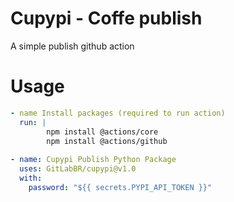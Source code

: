 # Cupypi - Coffe publish
A simple publish github action

# Usage
```yaml
- name Install packages (required to run action)
  run: |
		npm install @actions/core
		npm install @actions/github 
		
- name: Cupypi Publish Python Package
  uses: GitLabBR/cupypi@v1.0
  with:
	password: "${{ secrets.PYPI_API_TOKEN }}"
	
```